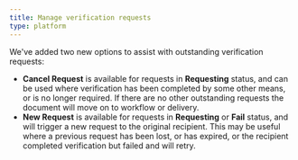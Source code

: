 ```yaml
---
title: Manage verification requests
type: platform
---
```


We've added two new options to assist with outstanding verification requests:

* **Cancel Request** is available for requests in **Requesting** status, and can be used where verification has been completed by some other means, or is no longer required. If there are no other outstanding requests the document will move on to workflow or delivery.
* **New Request** is available for requests in **Requesting** or **Fail** status, and will trigger a new request to the original recipient. This may be useful where a previous request has been lost, or has expired, or the recipient completed verification but failed and will retry.